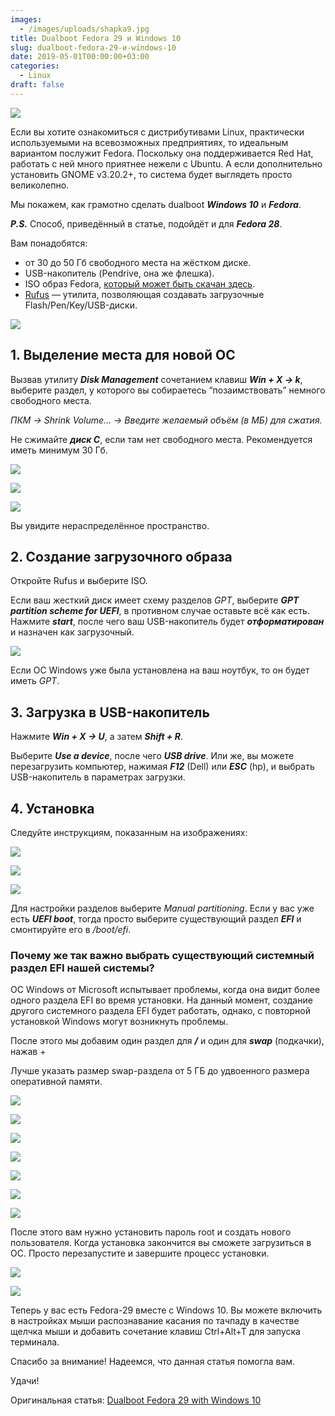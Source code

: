 ```yaml
---
images:
  - /images/uploads/shapka9.jpg
title: Dualboot Fedora 29 и Windows 10
slug: dualboot-fedora-29-и-windows-10
date: 2019-05-01T00:00:00+03:00
categories:
  - Linux
draft: false
---
```


![](/images/uploads/shapka9.jpg)

Если вы хотите ознакомиться с дистрибутивами Linux, практически используемыми на всевозможных предприятиях, то идеальным
вариантом послужит Fedora. Поскольку она поддерживается Red Hat, работать с ней много приятнее нежели с Ubuntu. А если
дополнительно установить GNOME v3.20.2+, то система будет выглядеть просто великолепно.

Мы покажем, как грамотно сделать dualboot **_Windows 10_** и **_Fedora_**.

**_P.S._** Способ, приведённый в статье, подойдёт и для **_Fedora 28_**.

Вам понадобятся:

- от 30 до 50 Гб свободного места на жёстком диске.
- USB-накопитель (Pendrive, она же флешка).
- ISO образ Fedora, [который может быть скачан здесь](https://getfedora.org/en/workstation/download/).
- [Rufus](https://rufus.ie/) — утилита, позволяющая создавать загрузочные Flash/Pen/Key/USB-диски.

![](https://c.geeksocket.in/uploads/2016/10/banner-fedora-c.png)

## 1. Выделение места для новой ОС

Вызвав утилиту **_Disk Management_** сочетанием клавиш **_Win + X -> k_**, выберите раздел, у которого вы собираетесь
“позаимствовать” немного свободного места.

_ПКМ -> Shrink Volume… -> Введите желаемый объём (в МБ) для сжатия._

Не сжимайте **_диск C_**, если там нет свободного места. Рекомендуется иметь минимум 30 Гб.

![](https://i.imgur.com/ok9Qjcw.png)

![](https://i.imgur.com/u0oTX8U.png)

![](https://i.imgur.com/Tp2aDEx.png)

Вы увидите нераспределённое пространство.

## 2. Создание загрузочного образа

Откройте Rufus и выберите ISO.

Если ваш жесткий диск имеет схему разделов _GPT_, выберите **_GPT partition scheme for UEFI_**, в противном случае оставьте
всё как есть. Нажмите **_start_**, после чего ваш USB-накопитель будет **_отформатирован_** и назначен как загрузочный.

![](https://c.geeksocket.in/uploads/2016/10/rufus-fedora.png)

Если ОС Windows уже была установлена на ваш ноутбук, то он будет иметь _GPT_.

## 3. Загрузка в USB-накопитель

Нажмите **_Win + X -> U_**, а затем **_Shift + R_**.

Выберите **_Use a device_**, после чего **_USB drive_**. Или же, вы можете перезагрузить компьютер, нажимая **_F12_** (Dell)
или **_ESC_** (hp), и выбрать USB-накопитель в параметрах загрузки.

## 4. Установка

Следуйте инструкциям, показанным на изображениях:

![](https://i.imgur.com/60Tpbhb.png)

![](https://i.imgur.com/atcS5G5.png)

![](https://i.imgur.com/BjCv9bi.png)

Для настройки разделов выберите _Manual partitioning_. Если у вас уже есть **_UEFI boot_**, тогда просто выберите
существующий раздел **_EFI_** и смонтируйте его в _/boot/efi_.

### Почему же так важно выбрать существующий системный раздел EFI нашей системы?

ОС Windows от Microsoft испытывает проблемы, когда она видит более одного раздела EFI во время установки. На данный момент,
создание другого системного раздела EFI будет работать, однако, с повторной установкой Windows могут возникнуть проблемы.

После этого мы добавим один раздел для **_/_** и один для **_swap_** (подкачки), нажав +

Лучше указать размер swap-раздела от 5 ГБ до удвоенного размера оперативной памяти.

![](https://i.imgur.com/l4Nztaa.png)

![](https://i.imgur.com/7AJMcn3.png)

![](https://i.imgur.com/ecsy54X.png)

![](https://i.imgur.com/Q2tR1mU.png)

![](https://i.imgur.com/GEs4saJ.png)

![](https://i.imgur.com/rbntyyZ.png)

![](https://c.geeksocket.in/uploads/2016/10/Screenshot-from-2016-10-18-18-33-29-2.png)

После этого вам нужно установить пароль root и создать нового пользователя. Когда установка закончится вы сможете
загрузиться в ОС. Просто перезапустите и завершите процесс установки.

![](https://c.geeksocket.in/uploads/2016/10/Screenshot-from-2016-10-18-18-41-27.png)

![](https://c.geeksocket.in/uploads/2016/10/Screenshot-from-2016-10-18-18-42-26.png)

Теперь у вас есть Fedora-29 вместе с Windows 10. Вы можете включить в настройках мыши распознавание касания по тачпаду в
качестве щелчка мыши и добавить сочетание клавиш Ctrl+Alt+T для запуска терминала.

Спасибо за внимание! Надеемся, что данная статья помогла вам.

Удачи!

Оригинальная статья: [Dualboot Fedora 29 with Windows 10](https://geeksocket.in/blog/dualboot-fedora-windows/)
